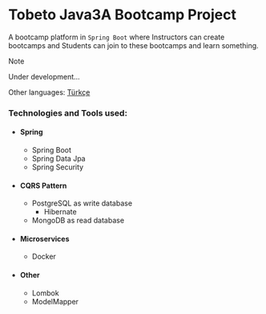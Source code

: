 # Tobeto Java3A Bootcamp Project

A bootcamp platform in `Spring Boot` where Instructors can create bootcamps
and Students can join to these bootcamps and learn something.

> [!NOTE]
> Under development...

Other languages: [Türkçe](./docs/tr/README.md)

### Technologies and Tools used:

- #### Spring
    - Spring Boot
    - Spring Data Jpa
    - Spring Security
- #### CQRS Pattern
    - PostgreSQL as write database
        - Hibernate
    - MongoDB as read database
- #### Microservices
    - Docker
- #### Other
    - Lombok
    - ModelMapper